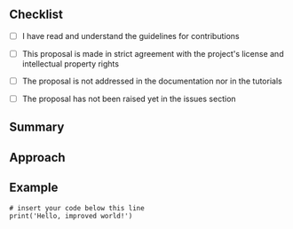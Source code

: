 ## Checklist

<!-- Please go through the checklist and check each item by placing an x between each set of square brackets. -->

- [ ] I have read and understand the guidelines for contributions

- [ ] This proposal is made in strict agreement with the project's license and intellectual property rights

- [ ] The proposal is not addressed in the documentation nor in the tutorials

- [ ] The proposal has not been raised yet in the issues section

## Summary

<!-- Summarize your proposal as concisely as possible. Which problem would it solve? Who would benefit? Why does it fit this project? -->

## Approach

<!-- Describe how your proposal could be be implemented. -->

## Example

<!-- Please describe the new functionality using code or pseudo-code. -->

```
# insert your code below this line
print('Hello, improved world!')
```